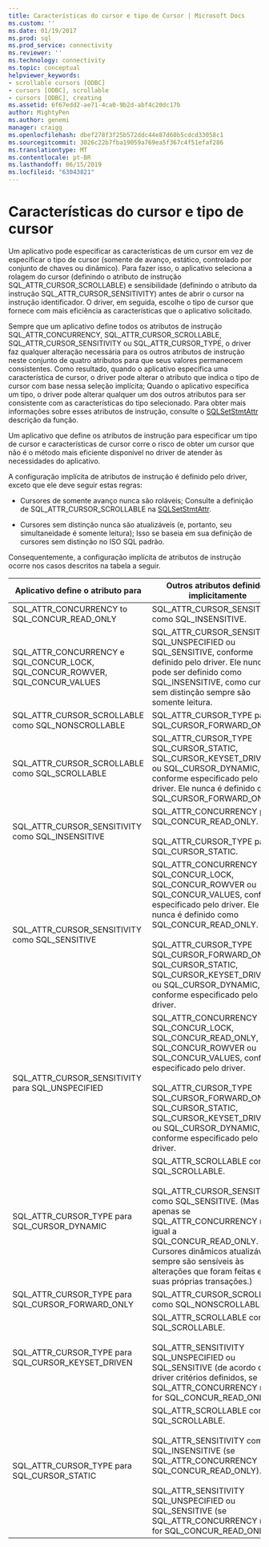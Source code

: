 ```yaml
---
title: Características do cursor e tipo de Cursor | Microsoft Docs
ms.custom: ''
ms.date: 01/19/2017
ms.prod: sql
ms.prod_service: connectivity
ms.reviewer: ''
ms.technology: connectivity
ms.topic: conceptual
helpviewer_keywords:
- scrollable cursors [ODBC]
- cursors [ODBC], scrollable
- cursors [ODBC], creating
ms.assetid: 6f67edd2-ae71-4ca0-9b2d-abf4c20dc17b
author: MightyPen
ms.author: genemi
manager: craigg
ms.openlocfilehash: dbef278f3f25b572ddc44e87d60b5cdcd33058c1
ms.sourcegitcommit: 3026c22b7fba19059a769ea5f367c4f51efaf286
ms.translationtype: MT
ms.contentlocale: pt-BR
ms.lasthandoff: 06/15/2019
ms.locfileid: "63043821"
---
```

# <a name="cursor-characteristics-and-cursor-type"></a>Características do cursor e tipo de cursor
Um aplicativo pode especificar as características de um cursor em vez de especificar o tipo de cursor (somente de avanço, estático, controlado por conjunto de chaves ou dinâmico). Para fazer isso, o aplicativo seleciona a rolagem do cursor (definindo o atributo de instrução SQL_ATTR_CURSOR_SCROLLABLE) e sensibilidade (definindo o atributo da instrução SQL_ATTR_CURSOR_SENSITIVITY) antes de abrir o cursor na instrução identificador. O driver, em seguida, escolhe o tipo de cursor que fornece com mais eficiência as características que o aplicativo solicitado.  
  
 Sempre que um aplicativo define todos os atributos de instrução SQL_ATTR_CONCURRENCY, SQL_ATTR_CURSOR_SCROLLABLE, SQL_ATTR_CURSOR_SENSITIVITY ou SQL_ATTR_CURSOR_TYPE, o driver faz qualquer alteração necessária para os outros atributos de instrução neste conjunto de quatro atributos para que seus valores permanecem consistentes. Como resultado, quando o aplicativo especifica uma característica de cursor, o driver pode alterar o atributo que indica o tipo de cursor com base nessa seleção implícita; Quando o aplicativo especifica um tipo, o driver pode alterar qualquer um dos outros atributos para ser consistente com as características do tipo selecionado. Para obter mais informações sobre esses atributos de instrução, consulte o [SQLSetStmtAttr](../../../odbc/reference/syntax/sqlsetstmtattr-function.md) descrição da função.  
  
 Um aplicativo que define os atributos de instrução para especificar um tipo de cursor e características de cursor corre o risco de obter um cursor que não é o método mais eficiente disponível no driver de atender às necessidades do aplicativo.  
  
 A configuração implícita de atributos de instrução é definido pelo driver, exceto que ele deve seguir estas regras:  
  
-   Cursores de somente avanço nunca são roláveis; Consulte a definição de SQL_ATTR_CURSOR_SCROLLABLE na [SQLSetStmtAttr](../../../odbc/reference/syntax/sqlsetstmtattr-function.md).  
  
-   Cursores sem distinção nunca são atualizáveis (e, portanto, seu simultaneidade é somente leitura); Isso se baseia em sua definição de cursores sem distinção no ISO SQL padrão.  
  
 Consequentemente, a configuração implícita de atributos de instrução ocorre nos casos descritos na tabela a seguir.  
  
|Aplicativo define o atributo para|Outros atributos definidos implicitamente|  
|-----------------------------------|-------------------------------------|  
|SQL_ATTR_CONCURRENCY to SQL_CONCUR_READ_ONLY|SQL_ATTR_CURSOR_SENSITIVITY como SQL_INSENSITIVE.|  
|SQL_ATTR_CONCURRENCY e SQL_CONCUR_LOCK, SQL_CONCUR_ROWVER, SQL_CONCUR_VALUES|SQL_ATTR_CURSOR_SENSITIVITY SQL_UNSPECIFIED ou SQL_SENSITIVE, conforme definido pelo driver. Ele nunca pode ser definido como SQL_INSENSITIVE, como cursores sem distinção sempre são somente leitura.|  
|SQL_ATTR_CURSOR_SCROLLABLE como SQL_NONSCROLLABLE|SQL_ATTR_CURSOR_TYPE para SQL_CURSOR_FORWARD_ONLY|  
|SQL_ATTR_CURSOR_SCROLLABLE como SQL_SCROLLABLE|SQL_ATTR_CURSOR_TYPE SQL_CURSOR_STATIC, SQL_CURSOR_KEYSET_DRIVEN ou SQL_CURSOR_DYNAMIC, conforme especificado pelo driver. Ele nunca é definido como SQL_CURSOR_FORWARD_ONLY.|  
|SQL_ATTR_CURSOR_SENSITIVITY como SQL_INSENSITIVE|SQL_ATTR_CONCURRENCY para SQL_CONCUR_READ_ONLY.<br /><br /> SQL_ATTR_CURSOR_TYPE para SQL_CURSOR_STATIC.|  
|SQL_ATTR_CURSOR_SENSITIVITY como SQL_SENSITIVE|SQL_ATTR_CONCURRENCY SQL_CONCUR_LOCK, SQL_CONCUR_ROWVER ou SQL_CONCUR_VALUES, conforme especificado pelo driver. Ele nunca é definido como SQL_CONCUR_READ_ONLY.<br /><br /> SQL_ATTR_CURSOR_TYPE SQL_CURSOR_FORWARD_ONLY, SQL_CURSOR_STATIC, SQL_CURSOR_KEYSET_DRIVEN ou SQL_CURSOR_DYNAMIC, conforme especificado pelo driver.|  
|SQL_ATTR_CURSOR_SENSITIVITY para SQL_UNSPECIFIED|SQL_ATTR_CONCURRENCY SQL_CONCUR_LOCK, SQL_CONCUR_READ_ONLY, SQL_CONCUR_ROWVER ou SQL_CONCUR_VALUES, conforme especificado pelo driver.<br /><br /> SQL_ATTR_CURSOR_TYPE SQL_CURSOR_FORWARD_ONLY, SQL_CURSOR_STATIC, SQL_CURSOR_KEYSET_DRIVEN ou SQL_CURSOR_DYNAMIC, conforme especificado pelo driver.|  
|SQL_ATTR_CURSOR_TYPE para SQL_CURSOR_DYNAMIC|SQL_ATTR_SCROLLABLE como SQL_SCROLLABLE.<br /><br /> SQL_ATTR_CURSOR_SENSITIVITY como SQL_SENSITIVE. (Mas apenas se SQL_ATTR_CONCURRENCY não é igual a SQL_CONCUR_READ_ONLY. Cursores dinâmicos atualizáveis sempre são sensíveis às alterações que foram feitas em suas próprias transações.)|  
|SQL_ATTR_CURSOR_TYPE para SQL_CURSOR_FORWARD_ONLY|SQL_ATTR_CURSOR_SCROLLABLE como SQL_NONSCROLLABLE.|  
|SQL_ATTR_CURSOR_TYPE para SQL_CURSOR_KEYSET_DRIVEN|SQL_ATTR_SCROLLABLE como SQL_SCROLLABLE.<br /><br /> SQL_ATTR_SENSITIVITY SQL_UNSPECIFIED ou SQL_SENSITIVE (de acordo com driver critérios definidos, se SQL_ATTR_CONCURRENCY não for SQL_CONCUR_READ_ONLY).|  
|SQL_ATTR_CURSOR_TYPE para SQL_CURSOR_STATIC|SQL_ATTR_SCROLLABLE como SQL_SCROLLABLE.<br /><br /> SQL_ATTR_SENSITIVITY como SQL_INSENSITIVE (se SQL_ATTR_CONCURRENCY SQL_CONCUR_READ_ONLY).<br /><br /> SQL_ATTR_SENSITIVITY SQL_UNSPECIFIED ou SQL_SENSITIVE (se SQL_ATTR_CONCURRENCY não for SQL_CONCUR_READ_ONLY).|
